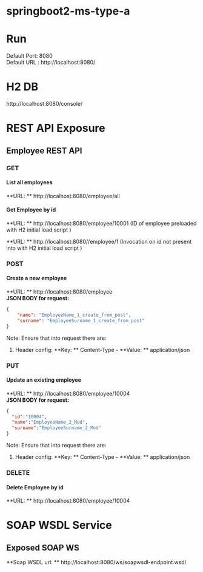 # springboot2-ms-type-a

# Run
Default Port: 8080  
Default URL : http://localhost:8080/  

# H2 DB
http://localhost:8080/console/  

# REST API Exposure
## Employee REST API
### GET
#### List all employees
**URL: ** http://localhost:8080/employee/all  

#### Get Employee by id
**URL: ** http://localhost:8080/employee/10001
(ID of employee preloaded with H2 initial load script )

**URL: ** http://localhost:8080//employee/1
(Invocation on id not present into with H2 initial load script )

### POST
#### Create a new employee
**URL: ** http://localhost:8080/employee  
**JSON BODY for request:**

```json
{
    "name": "EmployeeName_1_create_from_post",
    "surname": "EmployeeSurname_1_create_from_post"
}
```

Note: Ensure that into request there are:
1) Header config:
**Key: ** Content-Type - **Value: ** application/json  

### PUT
#### Update an existing employee
**URL: ** http://localhost:8080/employee/10004  
**JSON BODY for request:**

```json
{
  "id":"10004",
  "name":"EmployeeName_2_Mod",
  "surname":"EmployeeSurname_2_Mod"
}
```
Note: Ensure that into request there are:
1) Header config:
**Key: ** Content-Type - **Value: ** application/json  

### DELETE
#### Delete Employee by id
**URL: ** http://localhost:8080/employee/10004

# SOAP WSDL Service
## Exposed SOAP WS
**Soap WSDL url: ** http://localhost:8080/ws/soapwsdl-endpoint.wsdl
